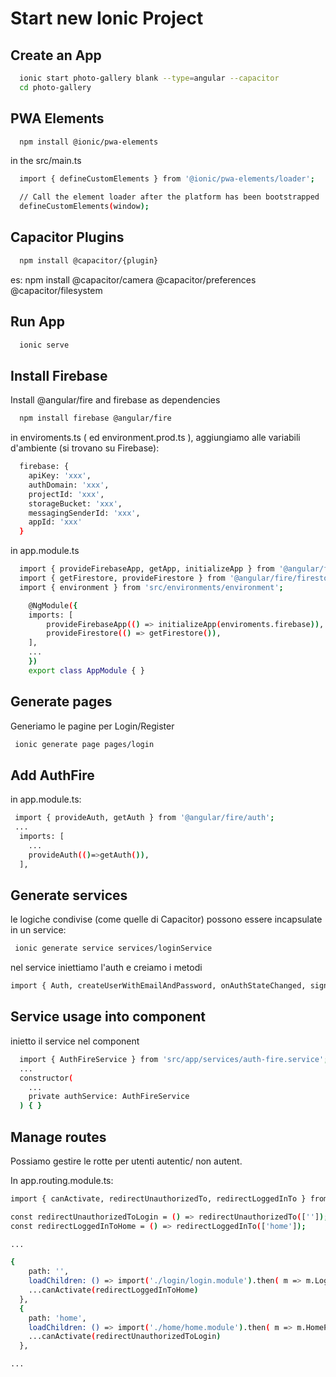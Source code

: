 # Start new Ionic Project

## Create an App

```bash
  ionic start photo-gallery blank --type=angular --capacitor
  cd photo-gallery
```


## PWA Elements​

```bash
  npm install @ionic/pwa-elements
```

in the src/main.ts
```bash
  import { defineCustomElements } from '@ionic/pwa-elements/loader';

  // Call the element loader after the platform has been bootstrapped
  defineCustomElements(window);
```
## Capacitor Plugins

```bash
  npm install @capacitor/{plugin}
```

es: npm install @capacitor/camera @capacitor/preferences @capacitor/filesystem

## Run App

```bash
  ionic serve
```
## Install Firebase
Install @angular/fire and firebase as dependencies

```bash
  npm install firebase @angular/fire
```

in enviroments.ts ( ed environment.prod.ts ), aggiungiamo alle variabili d'ambiente (si trovano su Firebase):

```bash
  firebase: {
    apiKey: 'xxx',
    authDomain: 'xxx',
    projectId: 'xxx',
    storageBucket: 'xxx',
    messagingSenderId: 'xxx',
    appId: 'xxx'
  }
```

in app.module.ts

```bash
  import { provideFirebaseApp, getApp, initializeApp } from '@angular/fire/app';
  import { getFirestore, provideFirestore } from '@angular/fire/firestore';
  import { environment } from 'src/environments/environment';

    @NgModule({
    imports: [
        provideFirebaseApp(() => initializeApp(enviroments.firebase)),
        provideFirestore(() => getFirestore()),
    ],
    ...
    })
    export class AppModule { }
```
## Generate pages 
Generiamo le pagine per Login/Register
```bash
 ionic generate page pages/login
```

## Add AuthFire
in app.module.ts:

```bash
 import { provideAuth, getAuth } from '@angular/fire/auth';
 ...
  imports: [
    ...
    provideAuth(()=>getAuth()),
  ],
```

## Generate services
le logiche condivise (come quelle di Capacitor) possono essere incapsulate in un service:
```bash
 ionic generate service services/loginService
```
nel service iniettiamo l'auth e creiamo i metodi

```bash
import { Auth, createUserWithEmailAndPassword, onAuthStateChanged, signInWithEmailAndPassword } from '@angular/fire/auth';
```

## Service usage into component
inietto il service nel component

```bash
  import { AuthFireService } from 'src/app/services/auth-fire.service';
  ...
  constructor(
    ...
    private authService: AuthFireService
  ) { }
```


## Manage routes

Possiamo gestire le rotte per utenti autentic/ non autent.

In app.routing.module.ts:
```bash
import { canActivate, redirectUnauthorizedTo, redirectLoggedInTo } from '@angular/fire/compat/auth-guard';

const redirectUnauthorizedToLogin = () => redirectUnauthorizedTo(['']);
const redirectLoggedInToHome = () => redirectLoggedInTo(['home']);

...

{
    path: '',
    loadChildren: () => import('./login/login.module').then( m => m.LoginPageModule),
    ...canActivate(redirectLoggedInToHome)
  },
  {
    path: 'home',
    loadChildren: () => import('./home/home.module').then( m => m.HomePageModule),
    ...canActivate(redirectUnauthorizedToLogin)
  },

...

```


